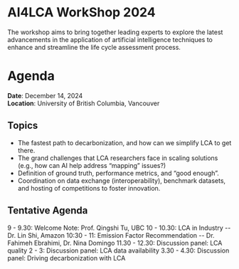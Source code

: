 # AI4LCA WorkShop 2024
The workshop aims to bring together leading experts to explore the latest advancements in the application of artificial intelligence techniques to enhance and streamline the life cycle assessment process.

# Agenda
**Date**: December 14, 2024 <br>
**Location**: University of British Columbia, Vancouver <br>

## Topics
- The fastest path to decarbonization, and how can we simplify LCA to get there.
- The grand challenges that LCA researchers face in scaling solutions (e.g., how can AI help address “mapping” issues?)
- Definition of ground truth, performance metrics, and “good enough”.
- Coordination on data exchange (interoperability), benchmark datasets, and hosting of competitions to foster innovation.

## Tentative Agenda
9 - 9.30: Welcome Note: Prof. Qingshi Tu, UBC
10 - 10.30: LCA in Industry -- Dr. Lin Shi, Amazon
10:30 - 11: Emission Factor Recommendation -- Dr. Fahimeh Ebrahimi, Dr. Nina Domingo
11.30 - 12.30: Discussion panel: LCA quality
2 - 3: Discussion panel: LCA data availability
3.30 - 4.30: Discussion panel: Driving decarbonization with LCA

